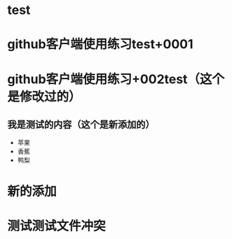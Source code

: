 # test
# github客户端使用练习test+0001
# github客户端使用练习+002test（这个是修改过的）
## 我是测试的内容（这个是新添加的）
+ 苹果
+ 香蕉
+ 鸭梨
# 新的添加
# 测试测试文件冲突
